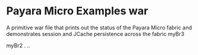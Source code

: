 # Payara Micro Examples war

A primitive war file that prints out the status of the Payara Micro fabric and demonstrates session and JCache persistence across the fabric
myBr3

myBr2
.
..
